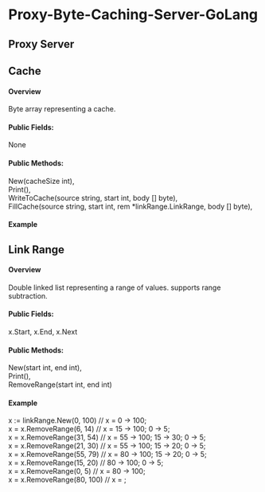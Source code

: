 # Proxy-Byte-Caching-Server-GoLang

## Proxy Server

## Cache  
#### Overview  
Byte array representing a cache.
#### Public Fields:  
None
#### Public Methods:  
New(cacheSize int),  
Print(),  
WriteToCache(source string, start int, body [] byte),  
FillCache(source string, start int, rem *linkRange.LinkRange, body [] byte),  
#### Example  


## Link Range  
#### Overview  
Double linked list representing a range of values. supports range subtraction.  
#### Public Fields:  
x.Start, x.End, x.Next  
#### Public Methods:  
New(start int, end int),   
Print(),  
RemoveRange(start int, end int)  
#### Example  
x := linkRange.New(0, 100) // x = 0 -> 100;  
x = x.RemoveRange(6, 14)  // x = 15 -> 100; 0 -> 5;  
x = x.RemoveRange(31, 54)  // x = 55 -> 100; 15 -> 30; 0 -> 5;  
x = x.RemoveRange(21, 30)  // x = 55 -> 100; 15 -> 20; 0 -> 5;  
x = x.RemoveRange(55, 79)  // x = 80 -> 100; 15 -> 20; 0 -> 5;  
x = x.RemoveRange(15, 20)  // 80 -> 100; 0 -> 5;  
x = x.RemoveRange(0, 5)  // x = 80 -> 100;  
x = x.RemoveRange(80, 100)  // x = ;  
